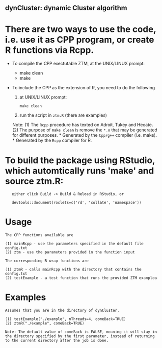## dynCluster: dynamic Cluster algorithm

# There are two ways to use the code, i.e. use it as CPP program, or create R functions via Rcpp.

* To compile the CPP exectutable ZTM, at the UNIX/LINUX prompt:

   * make clean
   * make

* To include the CPP as the extension of R, you need to do the following

    1. at UNIX/LINUX prompt:

           make clean

    2. run the script in `ztm.R` (there are examples)

    Note: (1) The `Rcpp` procedure has texted on Adroit, Tukey and Hecate.
          (2) The purpose of `make clean` is remove the `*.o` that may be generated for different purposes.
              * Generated by the `Cpp/g++` compiler (i.e. make).
              * Generated by the `Rcpp` compiler for R.
 
# To build the package using RStudio, which automtically runs 'make' and source ztm.R:
 
       either click Build -> Build & Reload in RStudio, or 

       devtools::document(roclets=c('rd', 'collate', 'namespace'))

# Usage
    
    The CPP functions available are 
 
    (1) mainRcpp - use the parameters specified in the default file config.txt
    (2) ztm - use the parameters provided in the function input 

    The corresponding R wrap functions are

    (1) ztmR - calls mainRcpp with the directory that contains the config.txt
    (2) testExample - a test function that runs the provided ZTM examplea

# Examples

    Assumes that you are in the directory of dynCluster, 

    (1) testExample("./example", nThreads=4, comeBack=TRUE)
    (2) ztmR("./example", comeBack=TRUE)
    
    Note: The default value of comeBack is FALSE, meaning it will stay in the directory specified by the first parameter, instead of returning to the current directory after the job is done.

